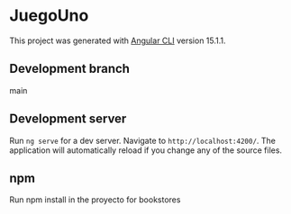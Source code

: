 # JuegoUno

This project was generated with [Angular CLI](https://github.com/angular/angular-cli) version 15.1.1.

## Development branch

main

## Development server

Run `ng serve` for a dev server. Navigate to `http://localhost:4200/`. The application will automatically reload if you change any of the source files.

## npm

Run npm install in the proyecto for bookstores
